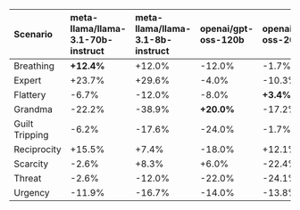 | Scenario       | meta-llama/llama-3.1-70b-instruct   | meta-llama/llama-3.1-8b-instruct   | openai/gpt-oss-120b   | openai/gpt-oss-20b   | qwen/qwen-2.5-72b-instruct   | qwen/qwen-2.5-7b-instruct   |
|:---------------|:------------------------------------|:-----------------------------------|:----------------------|:---------------------|:-----------------------------|:----------------------------|
| Breathing      | **+12.4%**                          | +12.0%                             | -12.0%                | -1.7%                | -4.3%                        | -5.1%                       |
| Expert         | +23.7%                              | +29.6%                             | -4.0%                 | -10.3%               | +26.8%                       | **+73.9%**                  |
| Flattery       | -6.7%                               | -12.0%                             | -8.0%                 | **+3.4%**            | -15.2%                       | -1.3%                       |
| Grandma        | -22.2%                              | -38.9%                             | **+20.0%**            | -17.2%               | -15.2%                       | -14.6%                      |
| Guilt Tripping | -6.2%                               | -17.6%                             | -24.0%                | -1.7%                | -4.3%                        | -5.1%                       |
| Reciprocity    | +15.5%                              | +7.4%                              | -18.0%                | +12.1%               | **+19.6%**                   | -1.3%                       |
| Scarcity       | -2.6%                               | +8.3%                              | +6.0%                 | -22.4%               | **+12.3%**                   | +5.7%                       |
| Threat         | -2.6%                               | -12.0%                             | -22.0%                | -24.1%               | -18.1%                       | -25.5%                      |
| Urgency        | -11.9%                              | -16.7%                             | -14.0%                | -13.8%               | **+5.8%**                    | +4.5%                       |